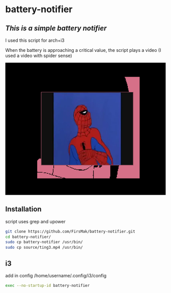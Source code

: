 # battery-notifier
## _This is a simple battery notifier_

I used this script for arch+i3

When the battery is approaching a critical value, the script plays a video (I used a video with spider sense)

![alt text](https://github.com/FirsMak/battery-notification/blob/main/screen.png?raw=true)

## Installation
script uses grep and upower
```sh
git clone https://github.com/FirsMak/battery-notifier.git
cd battery-notifier/
sudo cp battery-notifier /usr/bin/
sudo cp source/ting3.mp4 /usr/bin/
```

## i3
add in config /home/username/.config/i3/config
```sh
exec --no-startup-id battery-notifier
```
